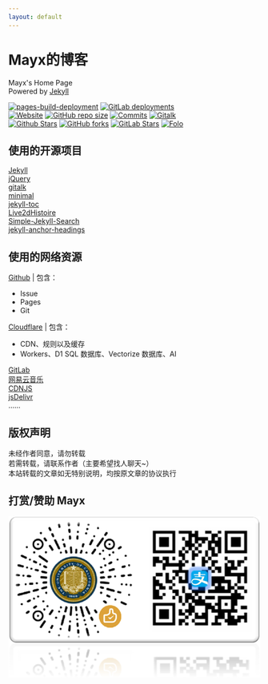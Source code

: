 ```yaml
---
layout: default
---
```


# Mayx的博客
Mayx's Home Page   
Powered by [Jekyll](https://github.com/jekyll/jekyll)

[![pages-build-deployment](https://github.com/Mabbs/mabbs.github.io/actions/workflows/pages/pages-build-deployment/badge.svg)](https://github.com/Mabbs/mabbs.github.io/actions/workflows/pages/pages-build-deployment)
[![GitLab deployments](https://gitlab.com/mayx/mayx.gitlab.io/badges/master/pipeline.svg)](https://gitlab.com/mayx/mayx.gitlab.io/-/pipelines)   
[![Website](https://img.shields.io/website?url=https%3A%2F%2Fmabbs.github.io)](https://mabbs.github.io)
[![GitHub repo size](https://img.shields.io/github/repo-size/Mabbs/mabbs.github.io)](https://github.com/Mabbs/mabbs.github.io)
[![Commits](https://img.shields.io/github/commit-activity/t/Mabbs/mabbs.github.io?label=Commits)](https://github.com/Mabbs/mabbs.github.io/commits/master/)
[![Gitalk](https://img.shields.io/github/issues-raw/Mabbs/mabbs.github.io/Gitalk?label=Gitalk&color=blue)](https://github.com/Mabbs/mabbs.github.io/issues?q=is%3Aissue%20state%3Aopen%20label%3AGitalk)   
[![Github Stars](https://img.shields.io/github/stars/Mabbs/mabbs.github.io)](https://github.com/Mabbs/mabbs.github.io/stargazers)
[![GitHub forks](https://img.shields.io/github/forks/Mabbs/mabbs.github.io)](https://github.com/Mabbs/mabbs.github.io/forks)
[![GitLab Stars](https://img.shields.io/gitlab/stars/mayx%2Fmayx.gitlab.io)](https://gitlab.com/mayx/mayx.gitlab.io/-/starrers)
[![Folo](https://badge.follow.is/feed/41798923170845763?style=social)](https://app.follow.is/share/feeds/41798923170845763)

## 使用的开源项目
[Jekyll](https://github.com/jekyll/jekyll)   
[jQuery](https://github.com/jquery/jquery)   
[gitalk](https://github.com/gitalk/gitalk)   
[minimal](https://github.com/pages-themes/minimal)   
[jekyll-toc](https://github.com/allejo/jekyll-toc)   
[Live2dHistoire](https://github.com/eeg1412/Live2dHistoire)   
[Simple-Jekyll-Search](https://github.com/christian-fei/Simple-Jekyll-Search)   
[jekyll-anchor-headings](https://github.com/allejo/jekyll-anchor-headings)   

## 使用的网络资源
[Github](https://github.com/) | 包含：
- Issue
- Pages
- Git

[Cloudflare](https://www.cloudflare.com/) | 包含：
- CDN、规则以及缓存
- Workers、D1 SQL 数据库、Vectorize 数据库、AI

[GitLab](https://gitlab.com/)   
[网易云音乐](https://music.163.com/)   
[CDNJS](https://cdnjs.com/)   
[jsDelivr](https://www.jsdelivr.com/)   
……

## 版权声明
未经作者同意，请勿转载   
若需转载，请联系作者（主要希望找人聊天~）   
本站转载的文章如无特别说明，均按原文章的协议执行

## 打赏/赞助 Mayx 
![QRCode](/images/QRCode.png)   
